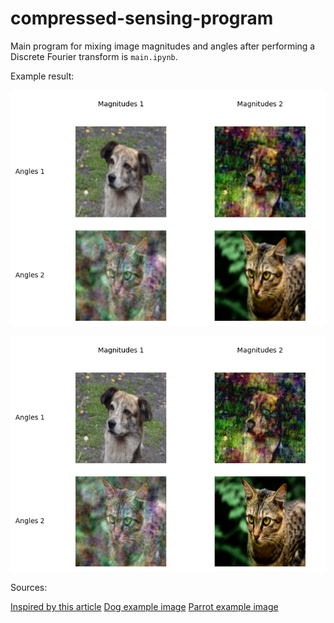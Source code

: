 # compressed-sensing-program

Main program for mixing image magnitudes and angles after performing
a Discrete Fourier transform is `main.ipynb`.

Example result:

![Example 1](./example_100x100_dog_cat.png)

![Example 2](./example_500x500_dog_cat.png)

Sources:

[Inspired by this article](https://arxiv.org/abs/1203.4756)
[Dog example image](https://commons.wikimedia.org/wiki/File:Canis_lupus_familiaris_Perro_Mestizo.JPG)
[Parrot example image](https://commons.wikimedia.org/wiki/File:Domestic_cat_by_Shagil_Kannur002.jpg)
